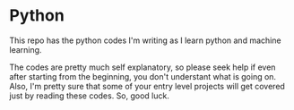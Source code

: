 # Python

This repo has the python codes I'm writing as I learn python and machine learning. 

The codes are pretty much self explanatory, so please seek help if even after starting from the beginning, you don't understant what is going on. Also, I'm pretty sure that some of your entry level projects will get covered just by reading these codes. So, good luck.
